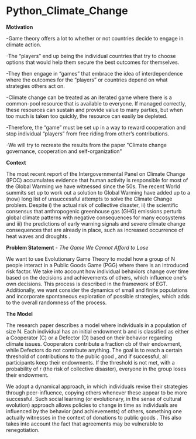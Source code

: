 # Python_Climate_Change
**Motivation**

-Game theory offers a lot to whether or not countries decide to engage in 
climate action.

-The “players” end up being the individual countries that try to choose options that would help them secure the best outcomes for themselves.

-They then engage in “games” that embrace the idea of interdependence where the outcomes for the “players” or countries depend on what strategies others act on.

-Climate change can be treated as an iterated game where there is a common-pool resource that is available to everyone. If managed correctly, these resources can sustain and provide value to many parties, but when too much is taken too quickly, the resource can easily be depleted.

-Therefore, the “game” must be set up in a way to reward cooperation and stop individual “players” from free riding from other’s contributions.

-We will try to recreate the results from the paper  "Climate change governance, cooperation and self-organization"


**Context**

The most recent report of the Intergovernmental Panel on Climate Change (IPCC) accumulates evidence that human activity is responsible for most of the Global Warming we have witnessed since the 50s. The recent World summits set up to work out a solution to Global Warming have added up to a (now) long list of unsuccessful attempts to solve the Climate Change problem. Despite  i) the actual risk of collective disaster, ii) the scientific consensus that anthropogenic greenhouse gas (GHG) emissions perturb global climate patterns with negative consequences for many ecosystems and iii) the predictions of early warning signals and severe climate change consequences that are already in place, such as increased occurrence of heat waves and droughts .


**Problem Statement** - *The Game We Cannot Afford to Lose*

We want to use Evolutionary Game Theory to model how a group of N people interact in a Public Goods Game (PGG) where there is an introduced risk factor. We take into account how individual behaviors change over time based on the decisions and achievements of others, which influence one's own decisions. This process is described in the framework of EGT. 
Additionally, we want consider the dynamics of small and finite populations and incorporate spontaneous exploration of possible strategies, which adds to the overall randomness of the process. 


**The Model**

The research paper describes a model where individuals in a population of size N. Each individual has an initial endowment b and is classified as either a Cooperator (C) or a Defector (D) based on their behavior regarding climate issues. Cooperators contribute a fraction cb of their endowment, while Defectors do not contribute anything. The goal is to reach a certain threshold of contributions to the public good             , and if successful, all participants keep their endowments. If the threshold is not met, with a probability of r (the risk of collective disaster), everyone in the group loses their endowment.

  We adopt a dynamical approach, in which individuals revise their strategies through peer-influence, copying others whenever these appear to be more successful. Such social learning (or evolutionary, in the sense of cultural evolution) approach allows policies to change in time as individuals are influenced by the behavior (and achievements) of others, something one actually witnesses in the context of donations to public goods . This also takes into account the fact that agreements may be vulnerable to renegotiation.

